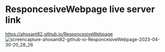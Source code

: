 # ResponcesiveWebpage live server link
https://ahosant82.github.io/ResponcesiveWebpage
![screencapture-ahosant82-github-io-ResponcesiveWebpage-2023-04-30-20_28_26](https://user-images.githubusercontent.com/86525672/235359204-328c2b15-80b0-4a0f-bee8-6ce6b8697c75.png)
